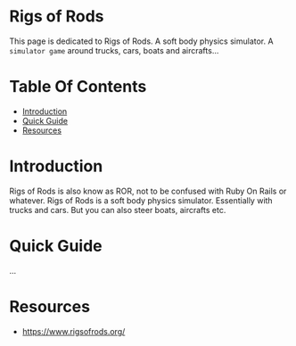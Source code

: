 # Rigs of Rods

This page is dedicated to Rigs of Rods. A soft body physics simulator. A `simulator game` around trucks, cars, boats and aircrafts...

# Table Of Contents

* [Introduction](#introduction)
* [Quick Guide](#quick-guide)
* [Resources](#resources)

# Introduction


Rigs of Rods is also know as ROR, not to be confused with Ruby On Rails or whatever. Rigs of Rods is a soft body physics simulator. Essentially with trucks and cars. But you can also steer boats, aircrafts etc.

# Quick Guide

...

# Resources

* https://www.rigsofrods.org/
